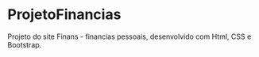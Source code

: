 # ProjetoFinancias

Projeto do site Finans - financias pessoais, desenvolvido com Html, CSS e Bootstrap.
